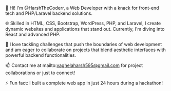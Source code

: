 👋 Hi! I'm @HarshTheCoderr, a Web Developer with a knack for front-end tech and PHP/Laravel backend solutions.

🌐 Skilled in HTML, CSS, Bootstrap, WordPress, PHP, and Laravel, I create dynamic websites and applications that stand out. Currently, I'm diving into React and advanced PHP.

🚀 I love tackling challenges that push the boundaries of web development and am eager to collaborate on projects that blend aesthetic interfaces with powerful backend functionalities.

📫 Contact me at mailto:vaghelaharsh595@gmail.com for project collaborations or just to connect!

⚡ Fun fact: I built a complete web app in just 24 hours during a hackathon!
